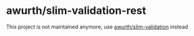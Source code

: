 # awurth/slim-validation-rest

This project is not maintained anymore, use [awurth/slim-validation](https://github.com/awurth/slim-validation) instead
